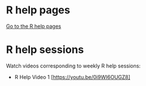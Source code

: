 # R help pages

[Go to the R help pages](r-help/)

# R help sessions

Watch videos corresponding to weekly R help sessions:

* R Help Video 1 [https://youtu.be/0i9WI6OUGZ8]
